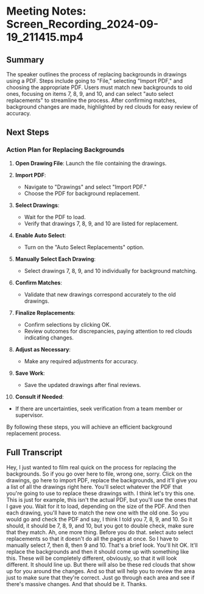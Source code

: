 # Meeting Notes: Screen_Recording_2024-09-19_211415.mp4

## Summary

The speaker outlines the process of replacing backgrounds in drawings using a PDF. Steps include going to "File," selecting "Import PDF," and choosing the appropriate PDF. Users must match new backgrounds to old ones, focusing on items 7, 8, 9, and 10, and can select "auto select replacements" to streamline the process. After confirming matches, background changes are made, highlighted by red clouds for easy review of accuracy.

## Next Steps

### Action Plan for Replacing Backgrounds

1. **Open Drawing File**: Launch the file containing the drawings.

2. **Import PDF**:
   - Navigate to "Drawings" and select "Import PDF."
   - Choose the PDF for background replacement.

3. **Select Drawings**:
   - Wait for the PDF to load.
   - Verify that drawings 7, 8, 9, and 10 are listed for replacement.

4. **Enable Auto Select**:
   - Turn on the "Auto Select Replacements" option.

5. **Manually Select Each Drawing**:
   - Select drawings 7, 8, 9, and 10 individually for background matching.

6. **Confirm Matches**: 
   - Validate that new drawings correspond accurately to the old drawings.

7. **Finalize Replacements**:
   - Confirm selections by clicking OK.
   - Review outcomes for discrepancies, paying attention to red clouds indicating changes.

8. **Adjust as Necessary**: 
   - Make any required adjustments for accuracy.

9. **Save Work**: 
   - Save the updated drawings after final reviews.

10. **Consult if Needed**: 
   - If there are uncertainties, seek verification from a team member or supervisor. 

By following these steps, you will achieve an efficient background replacement process.

## Full Transcript

Hey, I just wanted to film real quick on the process for replacing the backgrounds. So if you go over here to file, wrong one, sorry. Click on the drawings, go here to import PDF, replace the backgrounds, and it'll give you a list of all the drawings right here. You'll select whatever the PDF that you're going to use to replace these drawings with. I think let's try this one. This is just for example, this isn't the actual PDF, but you'll use the ones that I gave you. Wait for it to load, depending on the size of the PDF. And then each drawing, you'll have to match the new one with the old one. So you would go and check the PDF and say, I think I told you 7, 8, 9, and 10. So it should, it should be 7, 8, 9, and 10, but you got to double check, make sure that they match. Ah, one more thing. Before you do that. select auto select replacements so that it doesn't do all the pages at once. So I have to manually select 7, then 8, then 9 and 10. That's a brief look. You'll hit OK. It'll replace the backgrounds and then it should come up with something like this. These will be completely different, obviously, so that it will look different. It should line up. But there will also be these red clouds that show up for you around the changes. And so that will help you to review the area just to make sure that they're correct. Just go through each area and see if there's massive changes. And that should be it. Thanks.

